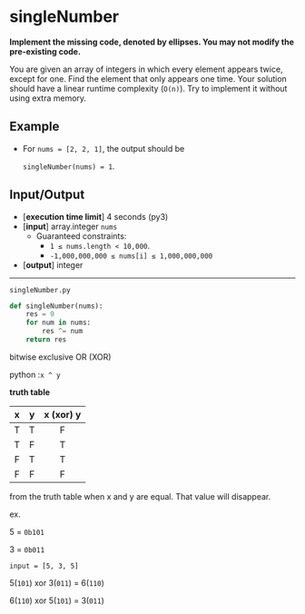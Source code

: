 # singleNumber

**Implement the missing code, denoted by ellipses. You may not modify the pre-existing code.**

You are given an array of integers in which every element appears twice, except for one. Find the element that only appears one time. Your solution should have a linear runtime complexity (`O(n)`). Try to implement it without using extra memory.

## Example

* For `nums = [2, 2, 1]`, the output should be

    `singleNumber(nums) = 1`.

## Input/Output
* [**execution time limit**] 4 seconds (py3)
* [**input**] array.integer `nums`
  * Guaranteed constraints:
    * `1 ≤ nums.length < 10,000`.
    * `-1,000,000,000 ≤ nums[i] ≤ 1,000,000,000`
* [**output**] integer

---

`singleNumber.py`

```python
def singleNumber(nums):
    res = 0
    for num in nums:
        res ^= num 
    return res
```

bitwise exclusive OR (XOR) 

python :`x ^ y`

**truth table**

| x | y | x (xor) y |
|:--:|:--:|:--:|
|T|T|F|
|T|F|T|
|F|T|T|
|F|F|F|

from the truth table when x and y are equal. That value will disappear.

ex.

5 = `0b101`

3 = `0b011`

`input = [5, 3, 5]`

5(`101`) xor 3(`011`) = 6(`110`)

6(`110`) xor 5(`101`) = 3(`011`)